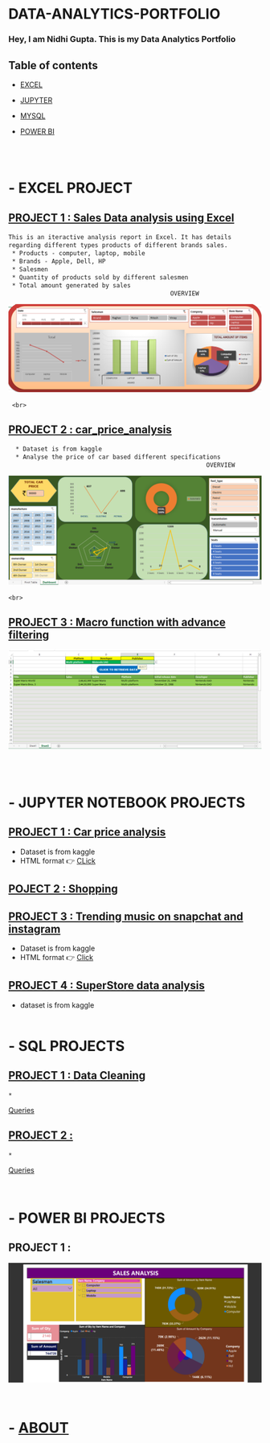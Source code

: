# DATA-ANALYTICS-PORTFOLIO                                    

### Hey, I am Nidhi Gupta. This is my Data Analytics Portfolio 


## Table of contents
- [EXCEL](https://github.com/nidhigupta13/DATA-ANALYTICS-PORTFOLIO/edit/main/README.md#--excel-project)
	
- [JUPYTER](https://github.com/nidhigupta13/DATA-ANALYTICS-PORTFOLIO/edit/main/README.md#--jupyter-notebook-projects)  
	
- [MYSQL](https://github.com/nidhigupta13/DATA-ANALYTICS-PORTFOLIO/edit/main/README.md#--sql-projects)

- [POWER BI](https://github.com/nidhigupta13/DATA-ANALYTICS-PORTFOLIO/edit/main/README.md#--power-bi-projects)

<Br></br>

# - EXCEL PROJECT

## [PROJECT 1 : Sales Data analysis using Excel](https://github.com/nidhigupta13/sales-project-using-excel)
    This is an iteractive analysis report in Excel. It has details regarding different types products of different brands sales.
     * Products - computer, laptop, mobile
     * Brands - Apple, Dell, HP
     * Salesmen
     * Quantity of products sold by different salesmen
     * Total amount generated by sales
                                                 OVERVIEW 
   ![](https://github.com/nidhigupta13/DATA-ANALYTICS-PORTFOLIO/blob/main/Dashboard%20Images/1.png)
     
     <br>
     
 ## [PROJECT 2 : car_price_analysis ](https://github.com/nidhigupta13/DATA-ANALYTICS-PORTFOLIO/blob/main/EXCEL%20PROJECTS/Excel%20project%202-%20NidhiGupta13.xlsx)
      * Dataset is from kaggle
      * Analyse the price of car based different specifications
                                                           OVERVIEW
   ![](https://github.com/nidhigupta13/DATA-ANALYTICS-PORTFOLIO/blob/main/Dashboard%20Images/2.png)
    
    <br>
    
 ## [PROJECT 3 : Macro function with advance filtering](https://github.com/nidhigupta13/DATA-ANALYTICS-PORTFOLIO/blob/main/EXCEL%20PROJECTS/excel%20-%20macro%20function%20-%20retrieve%20selected%20data.xlsm)
 
  ![](https://github.com/nidhigupta13/DATA-ANALYTICS-PORTFOLIO/blob/main/Dashboard%20Images/Macro.png)
 
 <br><br>


# - JUPYTER NOTEBOOK PROJECTS

## [PROJECT 1 : Car price analysis](https://github.com/nidhigupta13/DATA-ANALYTICS-PORTFOLIO/blob/main/JUPYTER%20NOTEBOOK%20PROJECTS/car_price_jupyter_project.ipynb)
   * Dataset is from kaggle
   * HTML format  :point_right: [CLick](https://github.com/nidhigupta13/DATA-ANALYTICS-PORTFOLIO/blob/main/JUPYTER%20NOTEBOOK%20PROJECTS/car_price_jupyter_project.html)
    
## [POJECT 2 : Shopping](https://github.com/nidhigupta13/DATA-ANALYTICS-PORTFOLIO/blob/main/JUPYTER%20NOTEBOOK%20PROJECTS/shopping%20data%20analysis.ipynb)

## [PROJECT 3 : Trending music on snapchat and instagram](https://github.com/nidhigupta13/DATA-ANALYTICS-PORTFOLIO/blob/main/JUPYTER%20NOTEBOOK%20PROJECTS/Trending%20Music%20on%20Instagram%20%26%20Snapchat.ipynb)
  * Dataset is from kaggle 
  * HTML format  :point_right: [Click](https://github.com/nidhigupta13/DATA-ANALYTICS-PORTFOLIO/blob/main/JUPYTER%20NOTEBOOK%20PROJECTS/Trending%20Music%20on%20Instagram%20%26%20Snapchat.html)
    
## [PROJECT 4 : SuperStore data analysis](https://github.com/nidhigupta13/DATA-ANALYTICS-PORTFOLIO/blob/main/JUPYTER%20NOTEBOOK%20PROJECTS/superstore.ipynb)
   * dataset is from kaggle
<br><br>

# - SQL PROJECTS

## [PROJECT 1 : Data Cleaning](https://github.com/nidhigupta13/DATA-ANALYTICS-PORTFOLIO/blob/main/SQL%20PROJECTS/Data%20Cleaning.sql)
    *
   [Queries](https://github.com/nidhigupta13/DATA-ANALYTICS-PORTFOLIO/blob/main/SQL%20PROJECTS/Data%20Cleaning)
    
## [PROJECT 2 : ](https://github.com/nidhigupta13/DATA-ANALYTICS-PORTFOLIO/blob/main/SQL%20PROJECTS/sql%20project%20-%202.sql)
    *
   [Queries](https://github.com/nidhigupta13/DATA-ANALYTICS-PORTFOLIO/blob/main/SQL%20PROJECTS/sql%20project%202)


<br>


# - POWER BI PROJECTS

## PROJECT 1 :   
  ![](https://github.com/nidhigupta13/DATA-ANALYTICS-PORTFOLIO/blob/main/Dashboard%20Images/Powerbi-1.png)






<br>

# - [ABOUT](https://github.com/nidhigupta13/nidhigupta13)

